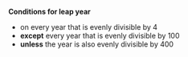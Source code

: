 **Conditions for leap year**
- on every year that is evenly divisible by 4
- **except** every year that is evenly divisible by 100
- **unless** the year is also evenly divisible by 400

